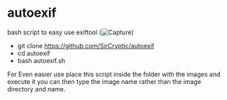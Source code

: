 # autoexif
bash script to easy use exiftool
(![Capture](https://user-images.githubusercontent.com/48811414/104401855-f159c600-554c-11eb-9c57-d6e20851bb35.PNG))


- git clone https://github.com/SirCryptic/autoexif
- cd autoexif
- bash autoexif.sh

For Even easier use place this script inside the folder with the images and execute it you can then type the image name rather than the image directory and name.
